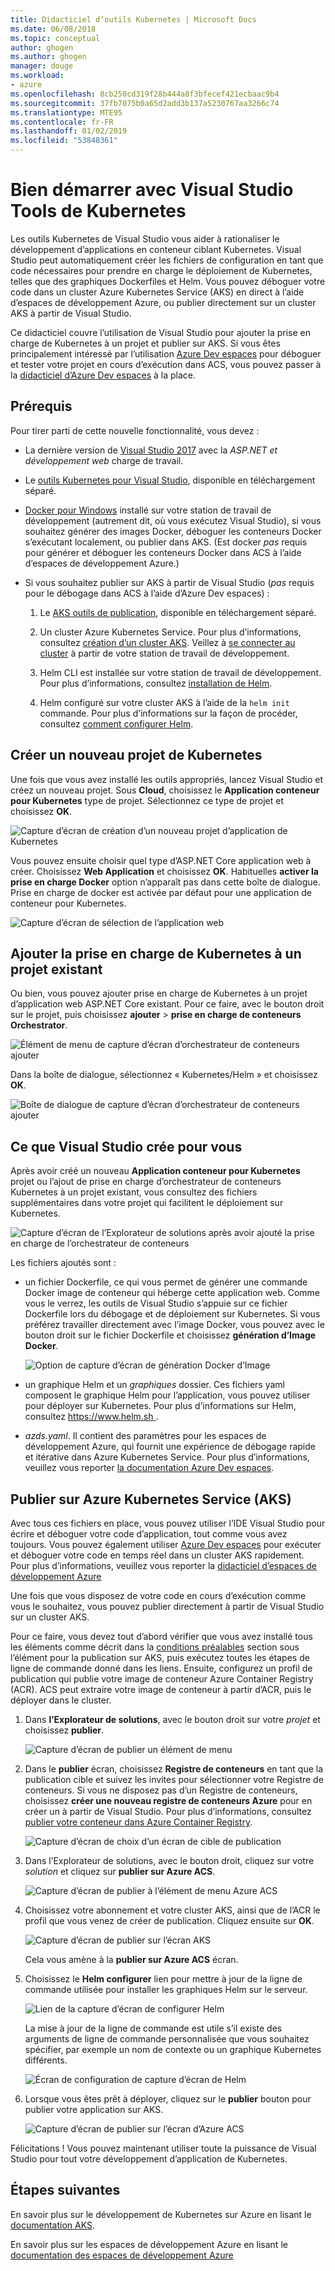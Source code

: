 ```yaml
---
title: Didacticiel d’outils Kubernetes | Microsoft Docs
ms.date: 06/08/2018
ms.topic: conceptual
author: ghogen
ms.author: ghogen
manager: douge
ms.workload:
- azure
ms.openlocfilehash: 8cb250cd319f28b444a8f3bfecef421ecbaac9b4
ms.sourcegitcommit: 37fb7075b0a65d2add3b137a5230767aa3266c74
ms.translationtype: MTE95
ms.contentlocale: fr-FR
ms.lasthandoff: 01/02/2019
ms.locfileid: "53848361"
---
```

# <a name="get-started-with-visual-studio-kubernetes-tools"></a>Bien démarrer avec Visual Studio Tools de Kubernetes

Les outils Kubernetes de Visual Studio vous aider à rationaliser le développement d’applications en conteneur ciblant Kubernetes. Visual Studio peut automatiquement créer les fichiers de configuration en tant que code nécessaires pour prendre en charge le déploiement de Kubernetes, telles que des graphiques Dockerfiles et Helm. Vous pouvez déboguer votre code dans un cluster Azure Kubernetes Service (AKS) en direct à l’aide d’espaces de développement Azure, ou publier directement sur un cluster AKS à partir de Visual Studio.

Ce didacticiel couvre l’utilisation de Visual Studio pour ajouter la prise en charge de Kubernetes à un projet et publier sur AKS. Si vous êtes principalement intéressé par l’utilisation [Azure Dev espaces](http://aka.ms/get-azds) pour déboguer et tester votre projet en cours d’exécution dans ACS, vous pouvez passer à la [didacticiel d’Azure Dev espaces](https://docs.microsoft.com/azure/dev-spaces/get-started-netcore-visualstudio) à la place.

## <a name="prerequisites"></a>Prérequis

Pour tirer parti de cette nouvelle fonctionnalité, vous devez :

- La dernière version de [Visual Studio 2017](https://visualstudio.microsoft.com/download) avec la *ASP.NET et développement web* charge de travail.

- Le [outils Kubernetes pour Visual Studio](https://aka.ms/get-vsk8stools), disponible en téléchargement séparé.

- [Docker pour Windows](https://store.docker.com/editions/community/docker-ce-desktop-windows) installé sur votre station de travail de développement (autrement dit, où vous exécutez Visual Studio), si vous souhaitez générer des images Docker, déboguer les conteneurs Docker s’exécutant localement, ou publier dans AKS. (Est docker *pas* requis pour générer et déboguer les conteneurs Docker dans ACS à l’aide d’espaces de développement Azure.)

- Si vous souhaitez publier sur AKS à partir de Visual Studio (*pas* requis pour le débogage dans ACS à l’aide d’Azure Dev espaces) :

    1.  Le [AKS outils de publication](https://aka.ms/get-vsk8spublish), disponible en téléchargement séparé.

    1.  Un cluster Azure Kubernetes Service. Pour plus d’informations, consultez [création d’un cluster AKS](/azure/aks/kubernetes-walkthrough-portal#create-aks-cluster). Veillez à [se connecter au cluster](/azure/aks/kubernetes-walkthrough#connect-to-the-cluster) à partir de votre station de travail de développement.

    1.  Helm CLI est installée sur votre station de travail de développement. Pour plus d’informations, consultez [installation de Helm](https://github.com/kubernetes/helm/blob/master/docs/install.md).

    1.  Helm configuré sur votre cluster AKS à l’aide de la `helm init` commande. Pour plus d’informations sur la façon de procéder, consultez [comment configurer Helm](/azure/aks/kubernetes-helm#configure-helm).

## <a name="create-a-new-kubernetes-project"></a>Créer un nouveau projet de Kubernetes

Une fois que vous avez installé les outils appropriés, lancez Visual Studio et créez un nouveau projet. Sous **Cloud**, choisissez le **Application conteneur pour Kubernetes** type de projet. Sélectionnez ce type de projet et choisissez **OK**.

![Capture d’écran de création d’un nouveau projet d’application de Kubernetes](media/k8s-tools-new-k8s-app.png)

Vous pouvez ensuite choisir quel type d’ASP.NET Core application web à créer. Choisissez **Web Application** et choisissez **OK**. Habituelles **activer la prise en charge Docker** option n’apparaît pas dans cette boîte de dialogue.  Prise en charge de docker est activée par défaut pour une application de conteneur pour Kubernetes.

![Capture d’écran de sélection de l’application web](media/k8s-tools-web-app-selection-screen.png)

## <a name="add-kubernetes-support-to-an-existing-project"></a>Ajouter la prise en charge de Kubernetes à un projet existant

Ou bien, vous pouvez ajouter prise en charge de Kubernetes à un projet d’application web ASP.NET Core existant. Pour ce faire, avec le bouton droit sur le projet, puis choisissez **ajouter** > **prise en charge de conteneurs Orchestrator**.

![Élément de menu de capture d’écran d’orchestrateur de conteneurs ajouter](media/k8s-tools-add-container-orchestrator.png)

Dans la boîte de dialogue, sélectionnez « Kubernetes/Helm » et choisissez **OK**.

![Boîte de dialogue de capture d’écran d’orchestrateur de conteneurs ajouter](media/k8s-tools-add-container-orchestrator-dialog-box.PNG)

## <a name="what-visual-studio-creates-for-you"></a>Ce que Visual Studio crée pour vous

Après avoir créé un nouveau **Application conteneur pour Kubernetes** projet ou l’ajout de prise en charge d’orchestrateur de conteneurs Kubernetes à un projet existant, vous consultez des fichiers supplémentaires dans votre projet qui facilitent le déploiement sur Kubernetes.

![Capture d’écran de l’Explorateur de solutions après avoir ajouté la prise en charge de l’orchestrateur de conteneurs](media/k8s-tools-solution-explorer.png)

Les fichiers ajoutés sont :

- un fichier Dockerfile, ce qui vous permet de générer une commande Docker image de conteneur qui héberge cette application web. Comme vous le verrez, les outils de Visual Studio s’appuie sur ce fichier Dockerfile lors du débogage et de déploiement sur Kubernetes. Si vous préférez travailler directement avec l’image Docker, vous pouvez avec le bouton droit sur le fichier Dockerfile et choisissez **génération d’Image Docker**.

   ![Option de capture d’écran de génération Docker d’Image](media/k8s-tools-build-docker-image.png)

- un graphique Helm et un *graphiques* dossier. Ces fichiers yaml composent le graphique Helm pour l’application, vous pouvez utiliser pour déployer sur Kubernetes. Pour plus d’informations sur Helm, consultez [ https://www.helm.sh ](https://www.helm.sh).

- *azds.yaml*. Il contient des paramètres pour les espaces de développement Azure, qui fournit une expérience de débogage rapide et itérative dans Azure Kubernetes Service. Pour plus d’informations, veuillez vous reporter [la documentation Azure Dev espaces](https://docs.microsoft.com/azure/dev-spaces/azure-dev-spaces).

## <a name="publish-to-azure-kubernetes-service-aks"></a>Publier sur Azure Kubernetes Service (AKS)

Avec tous ces fichiers en place, vous pouvez utiliser l’IDE Visual Studio pour écrire et déboguer votre code d’application, tout comme vous avez toujours. Vous pouvez également utiliser [Azure Dev espaces](http://aka.ms/get-azds) pour exécuter et déboguer votre code en temps réel dans un cluster AKS rapidement. Pour plus d’informations, veuillez vous reporter la [didacticiel d’espaces de développement Azure](https://docs.microsoft.com/azure/dev-spaces/get-started-netcore-visualstudio)

Une fois que vous disposez de votre code en cours d’exécution comme vous le souhaitez, vous pouvez publier directement à partir de Visual Studio sur un cluster AKS.

Pour ce faire, vous devez tout d’abord vérifier que vous avez installé tous les éléments comme décrit dans la [conditions préalables](#prerequisites) section sous l’élément pour la publication sur AKS, puis exécutez toutes les étapes de ligne de commande donné dans les liens. Ensuite, configurez un profil de publication qui publie votre image de conteneur Azure Container Registry (ACR). ACS peut extraire votre image de conteneur à partir d’ACR, puis le déployer dans le cluster.

1. Dans **l’Explorateur de solutions**, avec le bouton droit sur votre *projet* et choisissez **publier**.

   ![Capture d’écran de publier un élément de menu](media/k8s-tools-publish-project.png)

2. Dans le **publier** écran, choisissez **Registre de conteneurs** en tant que la publication cible et suivez les invites pour sélectionner votre Registre de conteneurs. Si vous ne disposez pas d’un Registre de conteneurs, choisissez **créer une nouveau registre de conteneurs Azure** pour en créer un à partir de Visual Studio. Pour plus d’informations, consultez [publier votre conteneur dans Azure Container Registry](#publish-your-container-to-azure-container-registry).

   ![Capture d’écran de choix d’un écran de cible de publication](media/k8s-tools-publish-to-acr.png)

3. Dans l’Explorateur de solutions, avec le bouton droit, cliquez sur votre *solution* et cliquez sur **publier sur Azure ACS**.

   ![Capture d’écran de publier à l’élément de menu Azure ACS](media/k8s-tools-publish-solution.png)

4. Choisissez votre abonnement et votre cluster AKS, ainsi que de l’ACR le profil que vous venez de créer de publication. Cliquez ensuite sur **OK**.

   ![Capture d’écran de publier sur l’écran AKS](media/k8s-tools-publish-to-aks.png)

   Cela vous amène à la **publier sur Azure ACS** écran.

5. Choisissez le **Helm configurer** lien pour mettre à jour de la ligne de commande utilisée pour installer les graphiques Helm sur le serveur.

   ![Lien de la capture d’écran de configurer Helm](media/k8s-tools-configure-helm.png)

   La mise à jour de la ligne de commande est utile s’il existe des arguments de ligne de commande personnalisée que vous souhaitez spécifier, par exemple un nom de contexte ou un graphique Kubernetes différents.

   ![Écran de configuration de capture d’écran de Helm](media/k8s-tools-helm-configure-screen.png)

6. Lorsque vous êtes prêt à déployer, cliquez sur le **publier** bouton pour publier votre application sur AKS.

   ![Capture d’écran de publier sur l’écran d’Azure ACS](media/k8s-tools-publish-screen.png)

Félicitations ! Vous pouvez maintenant utiliser toute la puissance de Visual Studio pour tout votre développement d’application de Kubernetes.

## <a name="next-steps"></a>Étapes suivantes

En savoir plus sur le développement de Kubernetes sur Azure en lisant le [documentation AKS](/azure/aks).

En savoir plus sur les espaces de développement Azure en lisant le [documentation des espaces de développement Azure](http://aka.ms/get-azds)
